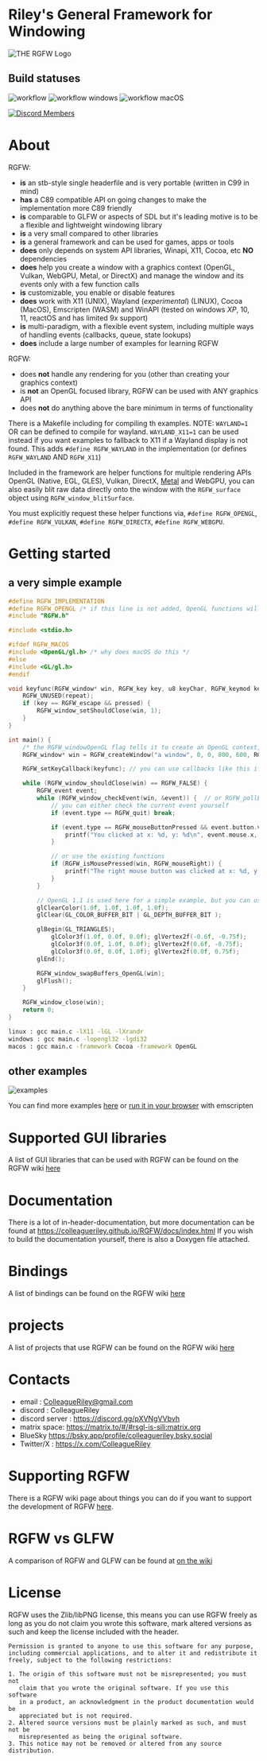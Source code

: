 # Riley's General Framework for Windowing
![THE RGFW Logo](https://github.com/ColleagueRiley/RGFW/blob/main/logo.png?raw=true)

## Build statuses
![workflow](https://github.com/ColleagueRiley/RGFW/actions/workflows/linux.yml/badge.svg)
![workflow windows](https://github.com/ColleagueRiley/RGFW/actions/workflows/windows.yml/badge.svg)
![workflow macOS](https://github.com/ColleagueRiley/RGFW/actions/workflows/macos.yml/badge.svg)

[![Discord Members](https://img.shields.io/discord/829003376532258816.svg?label=Discord&logo=discord)](https://discord.gg/pXVNgVVbvh)

# About
RGFW:

* **is** an stb-style single headerfile and is very portable (written in C99 in mind)
* **has** a C89 compatible API on going changes to make the implementation more C89 friendly
* **is** comparable to GLFW or aspects of SDL but it's leading motive is to be a flexible and lightweight windowing library
* **is** a very small compared to other libraries
* **is** a general framework and can be used for games, apps or tools
* **does** only depends on system API libraries, Winapi, X11, Cocoa, etc **NO** dependencies
* **does** help you create a window with a graphics context (OpenGL, Vulkan, WebGPU, Metal, or DirectX) and manage the window and its events only with a few function calls
* **is** customizable, you enable or disable features
* **does** work with X11 (UNIX), Wayland (*experimental*) (LINUX), Cocoa (MacOS), Emscripten (WASM) and WinAPI (tested on windows *XP*, 10, 11, reactOS and has limited 9x support)
* **is** multi-paradigm, with a flexible event system, including multiple ways of handling events (callbacks, queue, state lookups)
* **does** include a large number of examples for learning RGFW

RGFW:

* does **not** handle any rendering for you (other than creating your graphics context)
* is **not** an OpenGL focused library, RGFW can be used with ANY graphics API
* does **not** do anything above the bare minimum in terms of functionality

There is a Makefile including for compiling th examples. NOTE: `WAYLAND=1` OR  can be defined to compile for wayland. `WAYLAND_X11=1` can be used instead if you want examples to fallback to X11 if a Wayland display is not found. This adds `#define RGFW_WAYLAND` in the implementation (or defines `RGFW_WAYLAND` AND `RGFW_X11`)

Included in the framework are helper functions for multiple rendering APIs OpenGL (Native, EGL, GLES), Vulkan, DirectX, [Metal](https://github.com/ColleagueRiley/RGFW/blob/main/examples/metal/metal.m) and WebGPU, you can also easily blit raw data directly onto the window with the `RGFW_surface` object using `RGFW_window_blitSurface`.

You must explicitly request these helper functions via, `#define RGFW_OPENGL`, `#define RGFW_VULKAN`, `#define RGFW_DIRECTX`, `#define RGFW_WEBGPU`.

# Getting started
## a very simple example
```c
#define RGFW_IMPLEMENTATION
#define RGFW_OPENGL /* if this line is not added, OpenGL functions will not be included */
#include "RGFW.h"

#include <stdio.h>

#ifdef RGFW_MACOS
#include <OpenGL/gl.h> /* why does macOS do this */
#else
#include <GL/gl.h>
#endif

void keyfunc(RGFW_window* win, RGFW_key key, u8 keyChar, RGFW_keymod keyMod, RGFW_bool repeat, RGFW_bool pressed) {
    RGFW_UNUSED(repeat);
    if (key == RGFW_escape && pressed) {
        RGFW_window_setShouldClose(win, 1);
    }
}

int main() {
    /* the RGFW_windowOpenGL flag tells it to create an OpenGL context, but you can also create your own with RGFW_window_createContext_OpenGL */
    RGFW_window* win = RGFW_createWindow("a window", 0, 0, 800, 600, RGFW_windowCenter | RGFW_windowNoResize | RGFW_windowOpenGL);

    RGFW_setKeyCallback(keyfunc); // you can use callbacks like this if you want

    while (RGFW_window_shouldClose(win) == RGFW_FALSE) {
        RGFW_event event;
        while (RGFW_window_checkEvent(win, &event)) {  // or RGFW_pollEvents(); if you only want callbacks
            // you can either check the current event yourself
            if (event.type == RGFW_quit) break;

            if (event.type == RGFW_mouseButtonPressed && event.button.value == RGFW_mouseLeft) {
                printf("You clicked at x: %d, y: %d\n", event.mouse.x, event.mouse.y);
            }

            // or use the existing functions
            if (RGFW_isMousePressed(win, RGFW_mouseRight)) {
                printf("The right mouse button was clicked at x: %d, y: %d\n", event.mouse.x, event.mouse.y);
            }
        }

        // OpenGL 1.1 is used here for a simple example, but you can use any version you want (if you request it first (see gl33/gl33.c))
        glClearColor(1.0f, 1.0f, 1.0f, 1.0f);
        glClear(GL_COLOR_BUFFER_BIT | GL_DEPTH_BUFFER_BIT );

        glBegin(GL_TRIANGLES);
            glColor3f(1.0f, 0.0f, 0.0f); glVertex2f(-0.6f, -0.75f);
            glColor3f(0.0f, 1.0f, 0.0f); glVertex2f(0.6f, -0.75f);
            glColor3f(0.0f, 0.0f, 1.0f); glVertex2f(0.0f, 0.75f);
        glEnd();

        RGFW_window_swapBuffers_OpenGL(win);
        glFlush();
    }

    RGFW_window_close(win);
    return 0;
}
```


```sh
linux : gcc main.c -lX11 -lGL -lXrandr
windows : gcc main.c -lopengl32 -lgdi32
macos : gcc main.c -framework Cocoa -framework OpenGL
```

## other examples
![examples](screenshot.PNG)

You can find more examples [here](examples) or [run it in your browser](https://colleagueriley.github.io/RGFW/) with emscripten

# Supported GUI libraries
A list of GUI libraries that can be used with RGFW can be found on the RGFW wiki [here](https://github.com/colleagueriley/RGFW/wiki/GUI-libraries-that-can-be-used-with-RGFW)

# Documentation
There is a lot of in-header-documentation, but more documentation can be found at https://colleagueriley.github.io/RGFW/docs/index.html
If you wish to build the documentation yourself, there is also a Doxygen file attached.

# Bindings
A list of bindings can be found on the RGFW wiki [here](https://github.com/ColleagueRiley/RGFW/wiki/Bindings)

# projects
A list of projects that use RGFW can be found on the RGFW wiki [here](https://github.com/ColleagueRiley/RGFW/wiki/Projects-that-use-RGFW)

# Contacts
- email : ColleagueRiley@gmail.com
- discord : ColleagueRiley
- discord server : https://discord.gg/pXVNgVVbvh
- matrix space: https://matrix.to/#/#rsgl-is-sili:matrix.org
- BlueSky https://bsky.app/profile/colleagueriley.bsky.social
- Twitter/X : https://x.com/ColleagueRiley

# Supporting RGFW
  There is a RGFW wiki page about things you can do if you want to support the development of RGFW [here](https://github.com/ColleagueRiley/RGFW/wiki/Supporting-RGFW).

# RGFW vs GLFW
A comparison of RGFW and GLFW can be found at [on the wiki](https://github.com/ColleagueRiley/RGFW/wiki/RGFW-vs-GLFW)

# License
RGFW uses the Zlib/libPNG license, this means you can use RGFW freely as long as you do not claim you wrote this software, mark altered versions as such and keep the license included with the header.

```
Permission is granted to anyone to use this software for any purpose,
including commercial applications, and to alter it and redistribute it
freely, subject to the following restrictions:

1. The origin of this software must not be misrepresented; you must not
   claim that you wrote the original software. If you use this software
   in a product, an acknowledgment in the product documentation would be
   appreciated but is not required.
2. Altered source versions must be plainly marked as such, and must not be
   misrepresented as being the original software.
3. This notice may not be removed or altered from any source distribution.
```
